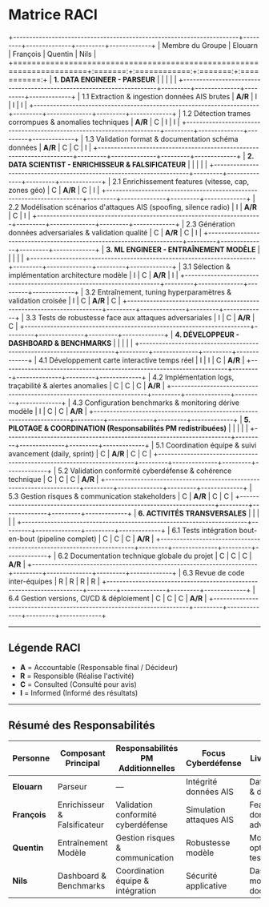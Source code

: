 # Matrice RACI 

+----------------------------------------------------------------------+---------+--------------+---------+-------------+
| Membre du Groupe                                                     | Elouarn | François     | Quentin | Nils        |
+======================================================================+:=======:+:============:+:=======:+:===========:+
| **1. DATA ENGINEER - PARSEUR**                                       |         |              |         |             |
+----------------------------------------------------------------------+---------+--------------+---------+-------------+
| 1.1 Extraction & ingestion données AIS brutes                        | **A/R** | I            | I       | I           |
+----------------------------------------------------------------------+---------+--------------+---------+-------------+
| 1.2 Détection trames corrompues & anomalies techniques               | **A/R** | C            | I       | I           |
+----------------------------------------------------------------------+---------+--------------+---------+-------------+
| 1.3 Validation format & documentation schéma données                 | **A/R** | C            | C       | I           |
+----------------------------------------------------------------------+---------+--------------+---------+-------------+
| **2. DATA SCIENTIST - ENRICHISSEUR & FALSIFICATEUR**                 |         |              |         |             |
+----------------------------------------------------------------------+---------+--------------+---------+-------------+
| 2.1 Enrichissement features (vitesse, cap, zones géo)                | C       | **A/R**      | C       | I           |
+----------------------------------------------------------------------+---------+--------------+---------+-------------+
| 2.2 Modélisation scénarios d\'attaques AIS (spoofing, silence radio) | I       | **A/R**      | C       | I           |
+----------------------------------------------------------------------+---------+--------------+---------+-------------+
| 2.3 Génération données adversariales & validation qualité            | C       | **A/R**      | C       | I           |
+----------------------------------------------------------------------+---------+--------------+---------+-------------+
| **3. ML ENGINEER - ENTRAÎNEMENT MODÈLE**                             |         |              |         |             |
+----------------------------------------------------------------------+---------+--------------+---------+-------------+
| 3.1 Sélection & implémentation architecture modèle                   | I       | C            | **A/R** | I           |
+----------------------------------------------------------------------+---------+--------------+---------+-------------+
| 3.2 Entraînement, tuning hyperparamètres & validation croisée        | I       | C            | **A/R** | C           |
+----------------------------------------------------------------------+---------+--------------+---------+-------------+
| 3.3 Tests de robustesse face aux attaques adversariales              | I       | C            | **A/R** | C           |
+----------------------------------------------------------------------+---------+--------------+---------+-------------+
| **4. DÉVELOPPEUR - DASHBOARD & BENCHMARKS**                          |         |              |         |             |
+----------------------------------------------------------------------+---------+--------------+---------+-------------+
| 4.1 Développement carte interactive temps réel                       | I       | I            | C       | **A/R**     |
+----------------------------------------------------------------------+---------+--------------+---------+-------------+
| 4.2 Implémentation logs, traçabilité & alertes anomalies             | C       | C            | C       | **A/R**     |
+----------------------------------------------------------------------+---------+--------------+---------+-------------+
| 4.3 Configuration benchmarks & monitoring dérive modèle              | I       | C            | C       | **A/R**     |
+----------------------------------------------------------------------+---------+--------------+---------+-------------+
| **5. PILOTAGE & COORDINATION (Responsabilités PM redistribuées)**    |         |              |         |             |
+----------------------------------------------------------------------+---------+--------------+---------+-------------+
| 5.1 Coordination équipe & suivi avancement (daily, sprint)           | C       | **A/R**      | C       | C           |
+----------------------------------------------------------------------+---------+--------------+---------+-------------+
| 5.2 Validation conformité cyberdéfense & cohérence technique         | C       | C            | C       | **A/R**     |
+----------------------------------------------------------------------+---------+--------------+---------+-------------+
| 5.3 Gestion risques & communication stakeholders                     | C       | **A/R**      | C       | C           |
+----------------------------------------------------------------------+---------+--------------+---------+-------------+
| **6. ACTIVITÉS TRANSVERSALES**                                       |         |              |         |             |
+----------------------------------------------------------------------+---------+--------------+---------+-------------+
| 6.1 Tests intégration bout-en-bout (pipeline complet)                | C       | C            | C       | **A/R**     |
+----------------------------------------------------------------------+---------+--------------+---------+-------------+
| 6.2 Documentation technique globale du projet                        | C       | C            | C       | **A/R**     |
+----------------------------------------------------------------------+---------+--------------+---------+-------------+
| 6.3 Revue de code inter-équipes                                      | R       | R            | R       | R           |
+----------------------------------------------------------------------+---------+--------------+---------+-------------+
| 6.4 Gestion versions, CI/CD & déploiement                            | C       | C            | C       | **A/R**     |
+----------------------------------------------------------------------+---------+--------------+---------+-------------+

---

## Légende RACI

- **A** = Accountable (Responsable final / Décideur)
- **R** = Responsible (Réalise l'activité)
- **C** = Consulted (Consulté pour avis)
- **I** = Informed (Informé des résultats)

---

## Résumé des Responsabilités

| Personne | Composant Principal | Responsabilités PM Additionnelles | Focus Cyberdéfense | Livrables Clés |
|----------|--------------------|---------------------------------|-------------------|----------------|
| **Elouarn** | Parseur | — | Intégrité données AIS | Dataset validé & documenté |
| **François** | Enrichisseur & Falsificateur | Validation conformité cyberdéfense | Simulation attaques AIS | Features + données adversariales |
| **Quentin** | Entraînement Modèle | Gestion risques & communication | Robustesse modèle | Modèle optimisé & testé |
| **Nils** | Dashboard & Benchmarks | Coordination équipe & intégration | Sécurité applicative | Dashboard + monitoring + documentation |
